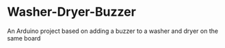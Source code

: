 # Washer-Dryer-Buzzer
An Arduino project based on adding a buzzer to a washer and dryer on the same board
